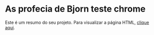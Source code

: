 # As profecia de Bjorn teste chrome

Este é um resumo do seu projeto. Para visualizar a página HTML, [clique aqui](https://lyrioty.github.io/Bjorn-Svein/).